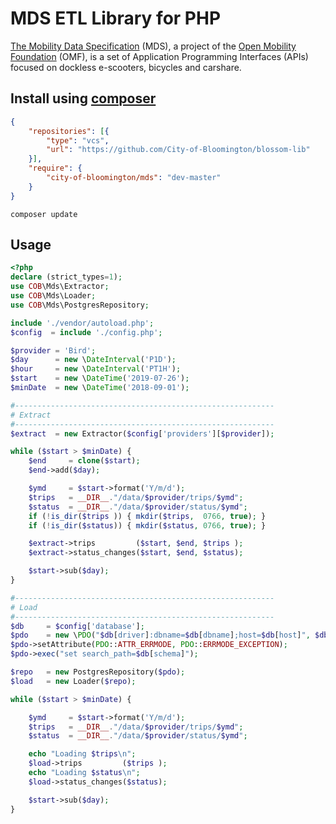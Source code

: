 # MDS ETL Library for PHP

[The Mobility Data Specification](https://github.com/openmobilityfoundation/mobility-data-specification) (MDS), a project of the [Open Mobility Foundation](http://www.openmobilityfoundation.org) (OMF), is a set of Application Programming Interfaces (APIs) focused on dockless e-scooters, bicycles and carshare.

## Install using [composer](https://getcomposer.org/)
```json
{
    "repositories": [{
        "type": "vcs",
        "url": "https://github.com/City-of-Bloomington/blossom-lib"
    }],
    "require": {
        "city-of-bloomington/mds": "dev-master"
    }
}
```

```
composer update
```

## Usage

```php
<?php
declare (strict_types=1);
use COB\Mds\Extractor;
use COB\Mds\Loader;
use COB\Mds\PostgresRepository;

include './vendor/autoload.php';
$config  = include './config.php';

$provider = 'Bird';
$day      = new \DateInterval('P1D');
$hour     = new \DateInterval('PT1H');
$start    = new \DateTime('2019-07-26');
$minDate  = new \DateTime('2018-09-01');

#----------------------------------------------------------
# Extract
#----------------------------------------------------------
$extract  = new Extractor($config['providers'][$provider]);

while ($start > $minDate) {
    $end     = clone($start);
    $end->add($day);

    $ymd     = $start->format('Y/m/d');
    $trips   = __DIR__."/data/$provider/trips/$ymd";
    $status  = __DIR__."/data/$provider/status/$ymd";
    if (!is_dir($trips )) { mkdir($trips,  0766, true); }
    if (!is_dir($status)) { mkdir($status, 0766, true); }

    $extract->trips         ($start, $end, $trips );
    $extract->status_changes($start, $end, $status);

    $start->sub($day);
}

#----------------------------------------------------------
# Load
#----------------------------------------------------------
$db     = $config['database'];
$pdo    = new \PDO("$db[driver]:dbname=$db[dbname];host=$db[host]", $db['username'], $db['password']);
$pdo->setAttribute(PDO::ATTR_ERRMODE, PDO::ERRMODE_EXCEPTION);
$pdo->exec("set search_path=$db[schema]");

$repo   = new PostgresRepository($pdo);
$load   = new Loader($repo);

while ($start > $minDate) {

    $ymd     = $start->format('Y/m/d');
    $trips   = __DIR__."/data/$provider/trips/$ymd";
    $status  = __DIR__."/data/$provider/status/$ymd";

    echo "Loading $trips\n";
    $load->trips         ($trips );
    echo "Loading $status\n";
    $load->status_changes($status);

    $start->sub($day);
}
```
